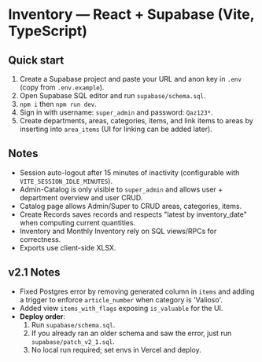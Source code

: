 # Inventory — React + Supabase (Vite, TypeScript)

## Quick start
1) Create a Supabase project and paste your URL and anon key in `.env` (copy from `.env.example`).
2) Open Supabase SQL editor and run `supabase/schema.sql`.
3) `npm i` then `npm run dev`.
4) Sign in with username: `super_admin` and password: `Qaz123*`.
5) Create departments, areas, categories, items, and link items to areas by inserting into `area_items` (UI for linking can be added later).

## Notes
- Session auto-logout after 15 minutes of inactivity (configurable with `VITE_SESSION_IDLE_MINUTES`).
- Admin-Catalog is only visible to `super_admin` and allows user + department overview and user CRUD.
- Catalog page allows Admin/Super to CRUD areas, categories, items.
- Create Records saves records and respects "latest by inventory_date" when computing current quantities.
- Inventory and Monthly Inventory rely on SQL views/RPCs for correctness.
- Exports use client-side XLSX.


## v2.1 Notes
- Fixed Postgres error by removing generated column in `items` and adding a trigger to enforce `article_number` when category is 'Valioso'.
- Added view `items_with_flags` exposing `is_valuable` for the UI.
- **Deploy order**:
  1) Run `supabase/schema.sql`.
  2) If you already ran an older schema and saw the error, just run `supabase/patch_v2_1.sql`.
  3) No local run required; set envs in Vercel and deploy.
